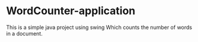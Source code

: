 # WordCounter-application
This is a simple java project using swing Which counts the number of words in a document.
